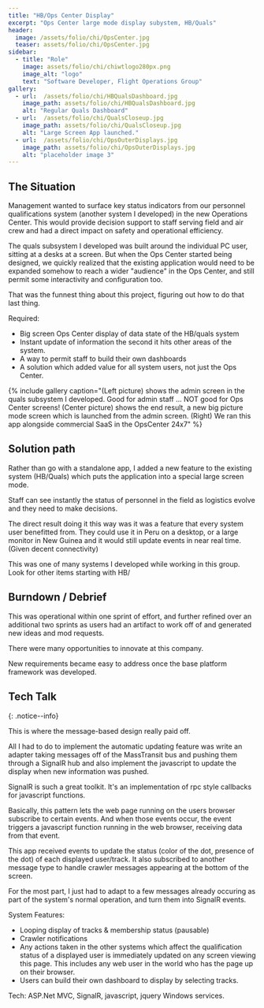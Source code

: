 ```yaml
---
title: "HB/Ops Center Display"
excerpt: "Ops Center large mode display subystem, HB/Quals"
header:
  image: /assets/folio/chi/OpsCenter.jpg
  teaser: assets/folio/chi/OpsCenter.jpg
sidebar:
  - title: "Role"
    image: assets/folio/chi/chiwtlogo280px.png
    image_alt: "logo"
    text: "Software Developer, Flight Operations Group"
gallery:
  - url:  /assets/folio/chi/HBQualsDashboard.jpg
    image_path: assets/folio/chi/HBQualsDashboard.jpg
    alt: "Regular Quals Dashboard"
  - url:  /assets/folio/chi/QualsCloseup.jpg
    image_path: assets/folio/chi/QualsCloseup.jpg
    alt: "Large Screen App launched."
  - url:  /assets/folio/chi/OpsOuterDisplays.jpg
    image_path: assets/folio/chi/OpsOuterDisplays.jpg
    alt: "placeholder image 3"
---
```

## The Situation 

Management wanted to surface key status indicators from our personnel qualifications system (another system I developed) in the new Operations Center. This would provide decision support to staff serving field and air crew and had a direct impact on safety and operational efficiency.

 The quals subsystem I developed was built around the individual PC user, sitting at a desks at a screen.  But when the Ops Center started being designed, we quickly realized that the existing application would need to be expanded somehow to reach a wider "audience" in the Ops Center, and still permit some interactivity and configuration too.

 That was the funnest thing about this project, figuring out how to do that last thing.
 
 Required:
  * Big screen Ops Center display of data state of the HB/quals system
  * Instant update of information the second it hits other areas of the system.  
  * A way to permit staff to build their own dashboards
  * A solution which added value for all system users, not just the Ops Center.

{% include gallery caption="(Left picture) shows the admin screen in the quals subsystem I developed.  Good for admin staff ... NOT good for Ops Center screens!  (Center picture) shows the end result, a new big picture mode screen which is launched from the admin screen. (Right)  We ran this app alongside commercial SaaS in the OpsCenter 24x7" %}

## Solution path

Rather than go with a standalone app, I added a new feature to the  existing system (HB/Quals) which puts the application into a special large screen mode.  

Staff can see instantly the status of personnel in the field as logistics evolve and they need to make decisions.

The direct result doing it this way was it was a feature that every system user benefitted from.  They could use it in Peru on a desktop, or a large monitor in New Guinea and it would still update events in near real time.  (Given decent connectivity)

This was one of many systems I developed while working in this group.  Look for other items starting with HB/

## Burndown / Debrief

This was operational within one sprint of effort, and further refined over an additional two sprints as users had an artifact to work off of and generated new ideas and mod requests.

There were many opportunities to innovate at this company.  

New requirements became easy to address once the base platform framework was developed.

## Tech Talk
{: .notice--info}

 
 This is where the message-based design really paid off.
 
 All I had to do to implement the automatic updating feature was write an adapter taking messages off of the MassTransit bus and pushing them through a SignalR hub and also implement the javascript to update the display when new information was pushed.  
 
 SignalR is such a great toolkit.  It's an implementation of rpc style callbacks for  javascript functions.   
 
 Basically, this pattern lets the web page running on the users browser subscribe to certain events.  And when those events occur, the event triggers a javascript function running in the web browser, receiving data from that event.

 This app received events to update the status (color of the dot, presence of the dot) of each displayed user/track.  It also subscribed to another message type to handle crawler messages appearing at the bottom of the screen.

 For the most part, I just had to adapt to a few messages already occuring as part of the system's normal operation, and turn them into SignalR events.

System Features:
 * Looping display of tracks & membership status (pausable)
 * Crawler notifications 
 * Any actions taken in the other systems which affect the qualification status of a displayed user is immediately updated on any screen viewing this page.  This includes any web user in the world who has the page up on their browser.
 * Users can build their own dashboard to display by selecting tracks.

Tech: ASP.Net MVC, SignalR, javascript, jquery Windows services.
